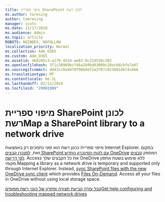 ```yaml
---
title: מיפוי ספריית SharePoint לכונן רשת
ms.author: toresing
author: tomresing
manager: scotv
ms.date: 12/17/2018
ms.audience: Admin
ms.topic: article
ROBOTS: NOINDEX, NOFOLLOW
localization_priority: Normal
ms.collection: Adm_O365
ms.custom: Adm_O365
ms.assetid: 4b8245c3-a179-4524-ae83-0c22d539c202
ms.openlocfilehash: 3f1c38969bcf46a2b9bd03009c20ac6dcbfe7a07
ms.sourcegitcommit: dd43cc0a9470f98b8ef2a3787c823801d674c666
ms.translationtype: MT
ms.contentlocale: he-IL
ms.lasthandoff: 02/12/2019
ms.locfileid: "29901909"
---
```

# <a name="map-a-sharepoint-library-to-a-network-drive"></a><span data-ttu-id="3139f-102">מיפוי ספריית SharePoint לכונן רשת</span><span class="sxs-lookup"><span data-stu-id="3139f-102">Map a SharePoint library to a network drive</span></span>

<span data-ttu-id="3139f-p101">מיפוי ספריית ככונן רשת הוא זמני נתמכים רק באמצעות Internet Explorer. במקום זאת, [לסנכרן קבצים SharePoint עם לקוח הסינכרון החדש OneDrive](https://support.office.com/article/6de9ede8-5b6e-4503-80b2-6190f3354a88.aspx) המספק [קבצים לפי דרישה](https://support.office.com/article/0e6860d3-d9f3-4971-b321-7092438fb38e.aspx). Access את כל הקבצים שלך OneDrive ללא שימוש בשטח אחסון מקומי.</span><span class="sxs-lookup"><span data-stu-id="3139f-p101">Mapping a library as a network drive is temporary and supported only through Internet Explorer. Instead, [sync SharePoint files with the new OneDrive sync client](https://support.office.com/article/6de9ede8-5b6e-4503-80b2-6190f3354a88.aspx) which provides [Files On-Demand](https://support.office.com/article/0e6860d3-d9f3-4971-b321-7092438fb38e.aspx). Access all your files in OneDrive without using local storage space.</span></span>
  
[<span data-ttu-id="3139f-106">קבל עזרה קביעת תצורה ופתרון של כונני רשת ממופים</span><span class="sxs-lookup"><span data-stu-id="3139f-106">Get help configuring and troubleshooting mapped network drives</span></span>](https://go.microsoft.com/fwlink/?linkid=872946)
  

